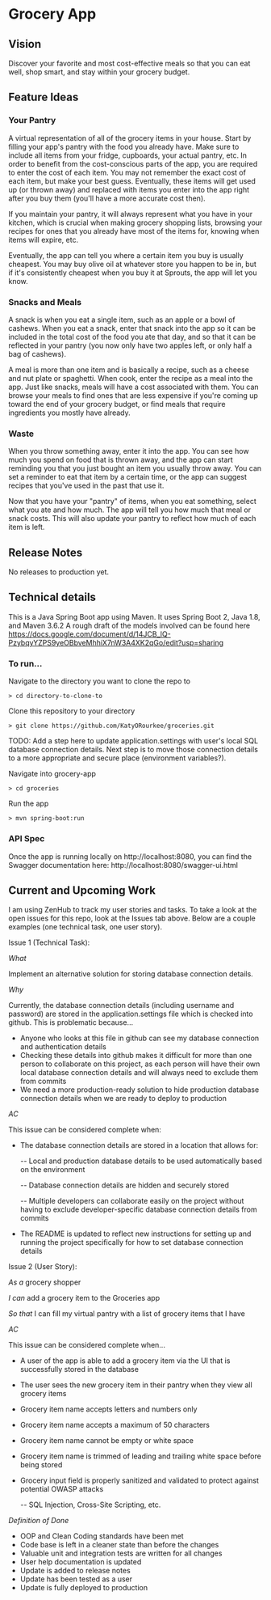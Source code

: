 # Grocery App 

## Vision
Discover your favorite and most cost-effective meals so that you can eat well, shop smart, and stay within your grocery budget. 

## Feature Ideas  

### Your Pantry 
A virtual representation of all of the grocery items in your house. Start by filling your app's pantry with the food you already have. Make sure to include all items from your fridge, cupboards, your actual pantry, etc. In order to benefit from the cost-conscious parts of the app, you are required to enter the cost of each item. You may not remember the exact cost of each item, but make your best guess. Eventually, these items will get used up (or thrown away) and replaced with items you enter into the app right after you buy them (you'll have a more accurate cost then). 

If you maintain your pantry, it will always represent what you have in your kitchen, which is crucial when making grocery shopping lists, browsing your recipes for ones that you already have most of the items for, knowing when items will expire, etc. 

Eventually, the app can tell you where a certain item you buy is usually cheapest. You may buy olive oil at whatever store you happen to be in, but if it's consistently cheapest when you buy it at Sprouts, the app will let you know. 

### Snacks and Meals
A snack is when you eat a single item, such as an apple or a bowl of cashews. When you eat a snack, enter that snack into the app so it can be included in the total cost of the food you ate that day, and so that it can be reflected in your pantry (you now only have two apples left, or only half a bag of cashews). 

A meal is more than one item and is basically a recipe, such as a cheese and nut plate or spaghetti. When cook, enter the recipe as a meal into the app. Just like snacks, meals will have a cost associated with them. You can browse your meals to find ones that are less expensive if you're coming up toward the end of your grocery budget, or find meals that require ingredients you mostly have already. 

### Waste
When you throw something away, enter it into the app. You can see how much you spend on food that is thrown away, and the app can start reminding you that you just bought an item you usually throw away. You can set a reminder to eat that item by a certain time, or the app can suggest recipes that you've used in the past that use it. 

Now that you have your "pantry" of items, when you eat something, select what you ate and how much. The app will tell you how much that meal or snack costs. This will also update your pantry to reflect how much of each item is left. 

## Release Notes 
No releases to production yet.

## Technical details 
This is a Java Spring Boot app using Maven. It uses Spring Boot 2, Java 1.8, and Maven 3.6.2
A rough draft of the models involved can be found here https://docs.google.com/document/d/14JCB_lQ-PzybqyYZPS9yeOBbveMhhiX7nW3A4XK2qGo/edit?usp=sharing 

### To run...
Navigate to the directory you want to clone the repo to

`> cd directory-to-clone-to`

Clone this repository to your directory 

`> git clone https://github.com/KatyORourkee/groceries.git` 

TODO: Add a step here to update application.settings with user's local SQL database connection details. Next step is to move those connection details to a more appropriate and secure place (environment variables?). 

Navigate into grocery-app

`> cd groceries`

Run the app 

`> mvn spring-boot:run`

### API Spec 
Once the app is running locally on http://localhost:8080, you can find the Swagger documentation here:
http://localhost:8080/swagger-ui.html

## Current and Upcoming Work
I am using ZenHub to track my user stories and tasks. To take a look at the open issues for this repo, look at the Issues tab above. Below are a couple examples (one technical task, one user story). 

Issue 1 (Technical Task):

*What*

Implement an alternative solution for storing database connection details.

*Why*

Currently, the database connection details (including username and password) are stored in the application.settings file which is checked into github. This is problematic because...

- Anyone who looks at this file in github can see my database connection and authentication details
- Checking these details into github makes it difficult for more than one person to collaborate on this project, as each person will have their own local database connection details and will always need to exclude them from commits
- We need a more production-ready solution to hide production database connection details when we are ready to deploy to production

*AC*

This issue can be considered complete when:

- The database connection details are stored in a location that allows for:

   -- Local and production database details to be used automatically based on the environment

   -- Database connection details are hidden and securely stored

   -- Multiple developers can collaborate easily on the project without having to exclude developer-specific database connection details from commits

- The README is updated to reflect new instructions for setting up and running the project specifically for how to set database connection details


Issue 2 (User Story):

*As a* grocery shopper

*I can* add a grocery item to the Groceries app

*So that* I can fill my virtual pantry with a list of grocery items that I have

*AC*

This issue can be considered complete when...

- A user of the app is able to add a grocery item via the UI that is successfully stored in the database
- The user sees the new grocery item in their pantry when they view all grocery items
- Grocery item name accepts letters and numbers only
- Grocery item name accepts a maximum of 50 characters
- Grocery item name cannot be empty or white space
- Grocery item name is trimmed of leading and trailing white space before being stored
- Grocery input field is properly sanitized and validated to protect against potential OWASP attacks

   -- SQL Injection, Cross-Site Scripting, etc.

*Definition of Done*

- OOP and Clean Coding standards have been met
- Code base is left in a cleaner state than before the changes
- Valuable unit and integration tests are written for all changes
- User help documentation is updated
- Update is added to release notes
- Update has been tested as a user
- Update is fully deployed to production
